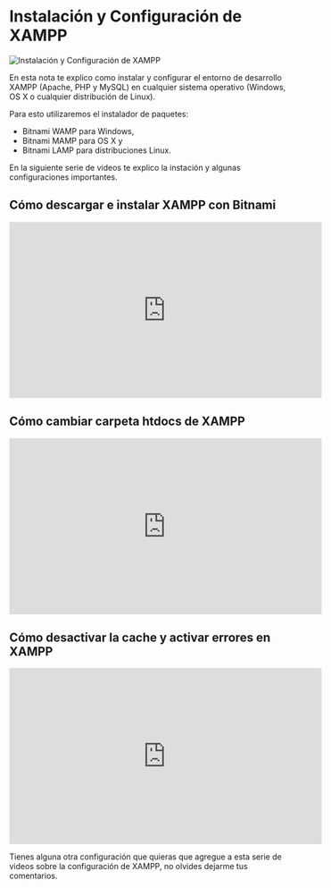# Instalación y Configuración de XAMPP

<!--*2019-10-14 12:16:00*-->
<!--*En esta nota te explico como instalar y configurar el entorno de desarrollo XAMPP en cualquier sistema operativo*-->
<!--*https://jonmircha.com/img/notas/xampp.png*-->

<img class="note-poster" src="https://jonmircha.com/img/notas/xampp.png" alt="Instalación y Configuración de XAMPP" loading="lazy">

En esta nota te explico como instalar y configurar el entorno de desarrollo XAMPP (Apache, PHP y MySQL) en cualquier sistema operativo (Windows, OS X o cualquier distribución de Linux).

Para esto utilizaremos el instalador de paquetes:

- Bitnami WAMP para Windows,
- Bitnami MAMP para OS X y
- Bitnami LAMP para distribuciones Linux.

En la siguiente serie de videos te explico la instación y algunas configuraciones importantes.

## Cómo descargar e instalar XAMPP con Bitnami

<iframe width="560" height="315" src="https://www.youtube.com/embed/4FrhMTAquuQ" frameborder="0" allow="accelerometer; autoplay; encrypted-media; gyroscope; picture-in-picture" allowfullscreen></iframe>

## Cómo cambiar carpeta htdocs de XAMPP

<iframe width="560" height="315" src="https://www.youtube.com/embed/txZCsFDEF1M" frameborder="0" allow="accelerometer; autoplay; encrypted-media; gyroscope; picture-in-picture" allowfullscreen></iframe>

## Cómo desactivar la cache y activar errores en XAMPP

<iframe width="560" height="315" src="https://www.youtube.com/embed/bW3fHwU13go" frameborder="0" allow="accelerometer; autoplay; encrypted-media; gyroscope; picture-in-picture" allowfullscreen></iframe>

Tienes alguna otra configuración que quieras que agregue a esta serie de videos sobre la configuración de XAMPP, no olvides dejarme tus comentarios.
